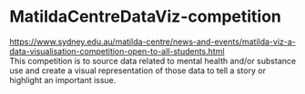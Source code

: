 # MatildaCentreDataViz-competition
https://www.sydney.edu.au/matilda-centre/news-and-events/matilda-viz-a-data-visualisation-competition-open-to-all-students.html
<br/>
This competition is to source data related to mental health and/or substance use and create a visual representation of those data to tell a story or highlight an important issue.
